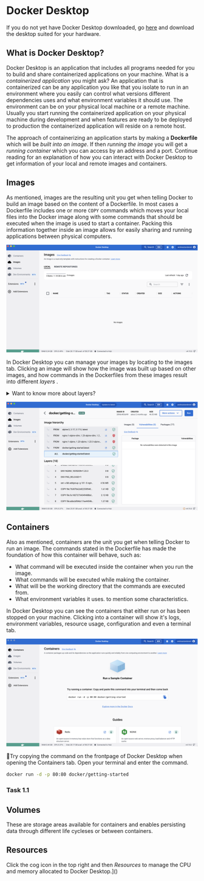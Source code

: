 # Docker Desktop

If you do not yet have Docker Desktop downloaded, go [
here](https://www.docker.com/products/docker-desktop/) and
download the desktop suited for your hardware.

## What is Docker Desktop?

Docker Desktop is an application that includes all programs
needed for you to build and share containerized applications
on your machine. What is a _containerized application_ you
might ask? An application that is containerized can be any
application you like that you isolate to run in an
environment where you easily can control what versions
different dependencies uses and what environment variables
it should use. The environment can be on your physical local
machine or a remote machine. Usually you start running the
containerized application on your physical machine during
development and when features are ready to be deployed to
production the containerized application will reside on a
remote host.

The approach of containerizing an application starts by
making a **Dockerfile** which will be _built into an image_.
If then _running the image_ you will get a _running
container_
which you can access by an address and a port. Continue
reading for an explanation of how you can interact with
Docker Desktop to get information of your local and remote
images and containers.

## Images

As mentioned, images are the resulting unit you get when
telling Docker to build an image based on the content of a
Dockerfile. In most cases a Dockerfile includes one or
more `COPY` commands which moves your local files into the
Docker image along with some commands that should be
executed when the image is used to start a container.
Packing this information together inside an image allows for
easily sharing and running applications between physical
computers.

![Docker Desktop - Images](images/desktop-images.png)

In Docker Desktop you can manage your images by locating to
the images tab. Clicking an image will show how the image
was built up based on other images, and how commands in the
Dockerfiles from these images result into different _layers_
.

<details>
<summary>Want to know more about layers?</summary>

### Layers

In order to understand exactly what a _layer_ is, lets first
make it clear that images are based on other images. And all
images are based on different commands which will be
explained in more
detail [later in the course](./04-dockerfile). Each time
Docker executes a command a new layer is made which is
actually the _difference_ between the image before and after
the command was executed.
</details>

![Docker Desktop - Image info](images/desktop-image-info.png)

## Containers

Also as mentioned, containers are the unit you get when
telling Docker to run an image. The commands stated in the
Dockerfile has made the foundation of how this container
will behave, such as:

- What command will be executed inside the container when
  you run the image.
- What commands will be executed while making the container.
- What will be the working directory that the commands are
  executed from.
- What environment variables it uses.
  to mention some characteristics.

In Docker Desktop you can see the containers that either run
or has been stopped on your machine.
Clicking into a container will show it's logs, environment
variables, resource usage, configuration and even a terminal
tab.

![Docker Desktop - Containers](images/desktop-containers.png)

📝Try copying the command on the frontpage of Docker Desktop
when opening the Containers tab. Open your terminal and
enter the command.

```bash
docker run -d -p 80:80 docker/getting-started
```

### Task 1.1


## Volumes

These are storage areas available for containers and enables
persisting data through different life cycleses or between
containers.

## Resources

Click the cog icon in the top right and then _Resources_ to
manage the CPU and memory allocated to Docker Desktop.]()